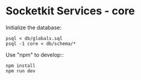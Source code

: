 Socketkit Services - core
=========================

Initialize the database:

    psql < db/globals.sql
    psql -1 core < db/schema/*

Use "npm" to develop::

    npm install
    npm run dev
